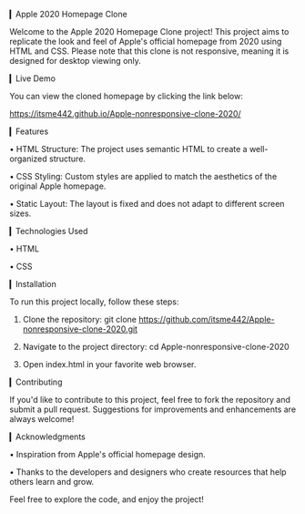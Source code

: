 ▎Apple 2020 Homepage Clone

Welcome to the Apple 2020 Homepage Clone project! This project aims to replicate the look and feel of Apple's official homepage from 2020 using HTML and CSS. Please note that this clone is not responsive, meaning it is designed for desktop viewing only.

▎Live Demo

You can view the cloned homepage by clicking the link below:

https://itsme442.github.io/Apple-nonresponsive-clone-2020/

▎Features

• HTML Structure: The project uses semantic HTML to create a well-organized structure.

• CSS Styling: Custom styles are applied to match the aesthetics of the original Apple homepage.

• Static Layout: The layout is fixed and does not adapt to different screen sizes.

▎Technologies Used

• HTML

• CSS

▎Installation

To run this project locally, follow these steps:

1. Clone the repository:
      git clone https://github.com/itsme442/Apple-nonresponsive-clone-2020.git
   

2. Navigate to the project directory:
      cd Apple-nonresponsive-clone-2020
   

3. Open index.html in your favorite web browser.

▎Contributing

If you'd like to contribute to this project, feel free to fork the repository and submit a pull request. Suggestions for improvements and enhancements are always welcome!



▎Acknowledgments

• Inspiration from Apple's official homepage design.

• Thanks to the developers and designers who create resources that help others learn and grow.

Feel free to explore the code, and enjoy the project!
